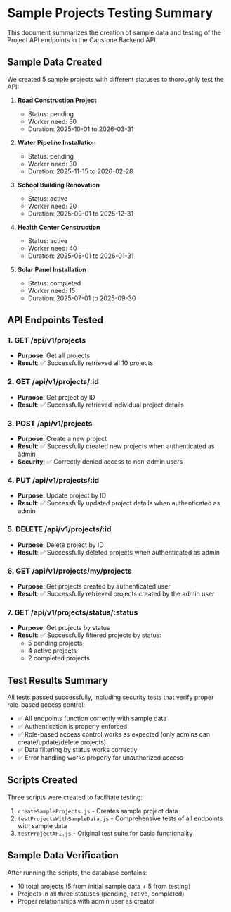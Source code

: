 # Sample Projects Testing Summary

This document summarizes the creation of sample data and testing of the Project API endpoints in the Capstone Backend API.

## Sample Data Created

We created 5 sample projects with different statuses to thoroughly test the API:

1. **Road Construction Project**
   - Status: pending
   - Worker need: 50
   - Duration: 2025-10-01 to 2026-03-31

2. **Water Pipeline Installation**
   - Status: pending
   - Worker need: 30
   - Duration: 2025-11-15 to 2026-02-28

3. **School Building Renovation**
   - Status: active
   - Worker need: 20
   - Duration: 2025-09-01 to 2025-12-31

4. **Health Center Construction**
   - Status: active
   - Worker need: 40
   - Duration: 2025-08-01 to 2026-01-31

5. **Solar Panel Installation**
   - Status: completed
   - Worker need: 15
   - Duration: 2025-07-01 to 2025-09-30

## API Endpoints Tested

### 1. GET /api/v1/projects
- **Purpose**: Get all projects
- **Result**: ✅ Successfully retrieved all 10 projects

### 2. GET /api/v1/projects/:id
- **Purpose**: Get project by ID
- **Result**: ✅ Successfully retrieved individual project details

### 3. POST /api/v1/projects
- **Purpose**: Create a new project
- **Result**: ✅ Successfully created new projects when authenticated as admin
- **Security**: ✅ Correctly denied access to non-admin users

### 4. PUT /api/v1/projects/:id
- **Purpose**: Update project by ID
- **Result**: ✅ Successfully updated project details when authenticated as admin

### 5. DELETE /api/v1/projects/:id
- **Purpose**: Delete project by ID
- **Result**: ✅ Successfully deleted projects when authenticated as admin

### 6. GET /api/v1/projects/my/projects
- **Purpose**: Get projects created by authenticated user
- **Result**: ✅ Successfully retrieved projects created by the admin user

### 7. GET /api/v1/projects/status/:status
- **Purpose**: Get projects by status
- **Result**: ✅ Successfully filtered projects by status:
  - 5 pending projects
  - 4 active projects
  - 2 completed projects

## Test Results Summary

All tests passed successfully, including security tests that verify proper role-based access control:

- ✅ All endpoints function correctly with sample data
- ✅ Authentication is properly enforced
- ✅ Role-based access control works as expected (only admins can create/update/delete projects)
- ✅ Data filtering by status works correctly
- ✅ Error handling works properly for unauthorized access

## Scripts Created

Three scripts were created to facilitate testing:

1. `createSampleProjects.js` - Creates sample project data
2. `testProjectsWithSampleData.js` - Comprehensive tests of all endpoints with sample data
3. `testProjectAPI.js` - Original test suite for basic functionality

## Sample Data Verification

After running the scripts, the database contains:
- 10 total projects (5 from initial sample data + 5 from testing)
- Projects in all three statuses (pending, active, completed)
- Proper relationships with admin user as creator